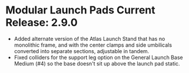 # Modular Launch Pads Current Release: 2.9.0

*	Added alternate version of the Atlas Launch Stand that has no monolithic frame, and with the center clamps and side umbilicals converted into separate sections, adjustable in tandem.
*	Fixed colliders for the support leg option on the General Launch Base Medium (#4) so the base doesn't sit up above the launch pad static.
